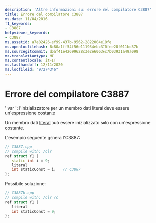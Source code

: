 ```yaml
---
description: 'Altre informazioni su: errore del compilatore C3887'
title: Errore del compilatore C3887
ms.date: 11/04/2016
f1_keywords:
- C3887
helpviewer_keywords:
- C3887
ms.assetid: a7e82426-ef99-437b-9562-2822004e18fe
ms.openlocfilehash: 8c80a1ff54f56e111934ebc370fee28f011bd37b
ms.sourcegitcommit: d6af41e42699628c3e2e6063ec7b03931a49a098
ms.translationtype: MT
ms.contentlocale: it-IT
ms.lasthandoff: 12/11/2020
ms.locfileid: "97274346"
---
```

# <a name="compiler-error-c3887"></a>Errore del compilatore C3887

' var ': l'inizializzatore per un membro dati literal deve essere un'espressione costante

Un membro dati [literal](../../extensions/literal-cpp-component-extensions.md) può essere inizializzato solo con un'espressione costante.

L'esempio seguente genera l'C3887:

```cpp
// C3887.cpp
// compile with: /clr
ref struct Y1 {
   static int i = 9;
   literal
   int staticConst = i;   // C3887
};
```

Possibile soluzione:

```cpp
// C3887b.cpp
// compile with: /clr /c
ref struct Y1 {
   literal
   int staticConst = 9;
};
```
